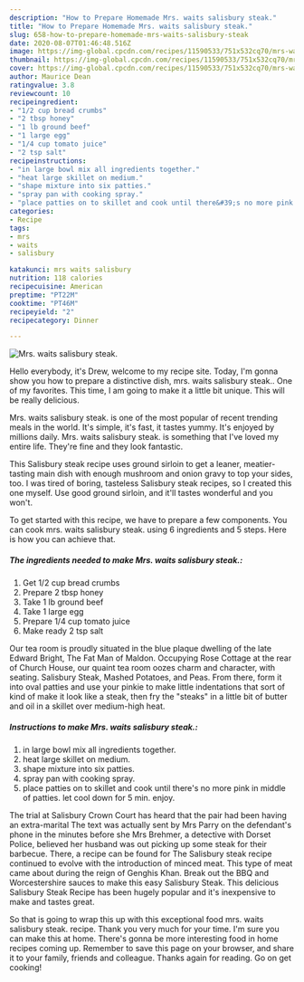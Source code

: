 ```yaml
---
description: "How to Prepare Homemade Mrs. waits salisbury steak."
title: "How to Prepare Homemade Mrs. waits salisbury steak."
slug: 658-how-to-prepare-homemade-mrs-waits-salisbury-steak
date: 2020-08-07T01:46:48.516Z
image: https://img-global.cpcdn.com/recipes/11590533/751x532cq70/mrs-waits-salisbury-steak-recipe-main-photo.jpg
thumbnail: https://img-global.cpcdn.com/recipes/11590533/751x532cq70/mrs-waits-salisbury-steak-recipe-main-photo.jpg
cover: https://img-global.cpcdn.com/recipes/11590533/751x532cq70/mrs-waits-salisbury-steak-recipe-main-photo.jpg
author: Maurice Dean
ratingvalue: 3.8
reviewcount: 10
recipeingredient:
- "1/2 cup bread crumbs"
- "2 tbsp honey"
- "1 lb ground beef"
- "1 large egg"
- "1/4 cup tomato juice"
- "2 tsp salt"
recipeinstructions:
- "in large bowl mix all ingredients together."
- "heat large skillet on medium."
- "shape mixture into six patties."
- "spray pan with cooking spray."
- "place patties on to skillet and cook until there&#39;s no more pink in middle of patties. let cool down for 5 min. enjoy."
categories:
- Recipe
tags:
- mrs
- waits
- salisbury

katakunci: mrs waits salisbury 
nutrition: 118 calories
recipecuisine: American
preptime: "PT22M"
cooktime: "PT46M"
recipeyield: "2"
recipecategory: Dinner

---
```



![Mrs. waits salisbury steak.](https://img-global.cpcdn.com/recipes/11590533/751x532cq70/mrs-waits-salisbury-steak-recipe-main-photo.jpg)

Hello everybody, it's Drew, welcome to my recipe site. Today, I'm gonna show you how to prepare a distinctive dish, mrs. waits salisbury steak.. One of my favorites. This time, I am going to make it a little bit unique. This will be really delicious.

Mrs. waits salisbury steak. is one of the most popular of recent trending meals in the world. It's simple, it's fast, it tastes yummy. It's enjoyed by millions daily. Mrs. waits salisbury steak. is something that I've loved my entire life. They're fine and they look fantastic.

This Salisbury steak recipe uses ground sirloin to get a leaner, meatier-tasting main dish with enough mushroom and onion gravy to top your sides, too. I was tired of boring, tasteless Salisbury steak recipes, so I created this one myself. Use good ground sirloin, and it&#39;ll tastes wonderful and you won&#39;t.


To get started with this recipe, we have to prepare a few components. You can cook mrs. waits salisbury steak. using 6 ingredients and 5 steps. Here is how you can achieve that.

<!--inarticleads1-->

##### The ingredients needed to make Mrs. waits salisbury steak.:

1. Get 1/2 cup bread crumbs
1. Prepare 2 tbsp honey
1. Take 1 lb ground beef
1. Take 1 large egg
1. Prepare 1/4 cup tomato juice
1. Make ready 2 tsp salt


Our tea room is proudly situated in the blue plaque dwelling of the late Edward Bright, The Fat Man of Maldon. Occupying Rose Cottage at the rear of Church House, our quaint tea room oozes charm and character, with seating. Salisbury Steak, Mashed Potatoes, and Peas. From there, form it into oval patties and use your pinkie to make little indentations that sort of kind of make it look like a steak, then fry the &#34;steaks&#34; in a little bit of butter and oil in a skillet over medium-high heat. 

<!--inarticleads2-->

##### Instructions to make Mrs. waits salisbury steak.:

1. in large bowl mix all ingredients together.
1. heat large skillet on medium.
1. shape mixture into six patties.
1. spray pan with cooking spray.
1. place patties on to skillet and cook until there&#39;s no more pink in middle of patties. let cool down for 5 min. enjoy.


The trial at Salisbury Crown Court has heard that the pair had been having an extra-marital The text was actually sent by Mrs Parry on the defendant&#39;s phone in the minutes before she Mrs Brehmer, a detective with Dorset Police, believed her husband was out picking up some steak for their barbecue. There, a recipe can be found for The Salisbury steak recipe continued to evolve with the introduction of minced meat. This type of meat came about during the reign of Genghis Khan. Break out the BBQ and Worcestershire sauces to make this easy Salisbury Steak. This delicious Salisbury Steak Recipe has been hugely popular and it&#39;s inexpensive to make and tastes great. 

So that is going to wrap this up with this exceptional food mrs. waits salisbury steak. recipe. Thank you very much for your time. I'm sure you can make this at home. There's gonna be more interesting food in home recipes coming up. Remember to save this page on your browser, and share it to your family, friends and colleague. Thanks again for reading. Go on get cooking!
